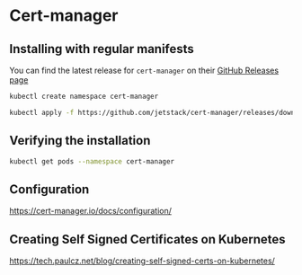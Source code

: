 # Cert-manager

## Installing with regular manifests

You can find the latest release for `cert-manager` on their [GitHub Releases page](https://github.com/jetstack/cert-manager/) <br/>

```bash
kubectl create namespace cert-manager
```

```bash
kubectl apply -f https://github.com/jetstack/cert-manager/releases/download/v1.4.0/cert-manager.yaml
```

## Verifying the installation

```bash
kubectl get pods --namespace cert-manager
```

## Configuration

https://cert-manager.io/docs/configuration/

## Creating Self Signed Certificates on Kubernetes

<https://tech.paulcz.net/blog/creating-self-signed-certs-on-kubernetes/>
